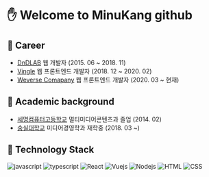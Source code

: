 # :hand: Welcome to MinuKang github

## :office: Career

- [DnDLAB](https://www.dnd-lab.com/index) 웹 개발자 (2015. 06 ~ 2018. 11)
- [Vingle](https://www.vingle.net/) 웹 프론트엔드 개발자 (2018. 12 ~ 2020. 02)
- [Weverse Comapany](https://benx.co/) 웹 프론트엔드 개발자 (2020. 03 ~ 현재)

## :school: Academic background

- [세명컴퓨터고등학교](http://smc.sen.hs.kr/index.do) 멀티미디어콘텐츠과 졸업 (2014. 02)
- [숭실대학교](https://ssu.ac.kr/) 미디어경영학과 재학중 (2018. 03 ~)

## :wrench: Technology Stack

![javascript](https://img.shields.io/badge/Javascript-333)
![typescript](https://img.shields.io/badge/Typescript-333)
![React](https://img.shields.io/badge/React-4fc08d)
![Vuejs](https://img.shields.io/badge/Vuejs-4fc08d)
![Nodejs](https://img.shields.io/badge/Nodejs-43853d)
![HTML](https://img.shields.io/badge/HTML-23857f)
![CSS](https://img.shields.io/badge/CSS-23857f)
